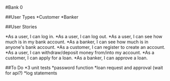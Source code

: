 #Bank 0

##User Types
*Customer
*Banker

##User Stories

*As a user, I can log in.
*As a user, I can log out. 
*As a user, I can see how much is in my bank account.
*As a banker, I can see how much is in anyone's bank account.
*As a customer, I can register to create an account.
*As a user, I can withdraw/deposit money from/into my account.
*As a customer, I can apply for a loan.
*As a banker, I can approve a loan.

##To Do
*3 unit tests
*password function
*loan request and approval (wait for api?)
*log statements
